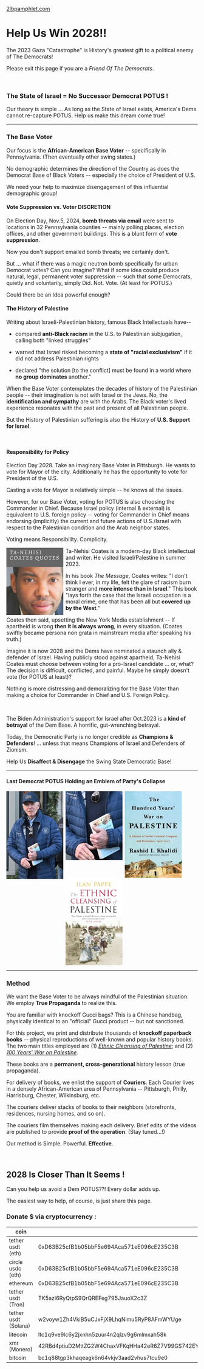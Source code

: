  [2lbpamphlet.com](http://2lbpamphlet.com)
<style> img {
   width:150px; float:left; padding-right: 6px; 
} </style>

# Help Us Win 2028!! 

The 2023 Gaza "Catastrophe" is History's greatest gift to a political enemy of The Democrats!

Please exit this page if you are a *Friend Of The Democrats*. 

<br/>

### The State of Israel = No Successor Democrat POTUS !

Our theory is simple ... As long as the State of Israel exists, America's Dems cannot re-capture POTUS. Help us make this dream come true!

<!-- <table><tr><td>
<img src="./tether-usdt-coin.png" width=85 >
![tether](./tether-usdt-coin.png)
</td>
<td > Donate Now 
<br/><br/> <a href="0xD63B25cfB1b05bbF5e694Aca571eE096cE235C3B">eUSDT Address</a> 

(full list below)
</td></tr></table> -->

__________________

### The Base Voter

Our focus is the **African-American Base Voter** -- specifically in Pennsylvania.  (Then eventually other swing states.) 

No demographic determines the direction of the Country as does the Democrat Base of Black Voters -- especially the choice of President of U.S.

We need your help to maximize disengagement of this influential demographic group! 

#### Vote Suppression vs. Voter DISCRETION

On Election Day, Nov.5, 2024, **bomb threats via email** were sent to locations in 32 Pennsylvania counties -- mainly polling places, election offices, and other government buildings.  This is a blunt form of **vote suppression**. 

Now you don't support emailed bomb threats; we certainly don't. 

But ... what if there was a magic neutron bomb specifically for urban Democrat votes?  Can you imagine?  What if some idea could produce natural, legal, permanent voter suppression -- such that some Democrats, quietly and voluntarily, simply Did. Not. Vote.  (At least for POTUS.)  

Could there be an Idea powerful enough? 

#### The History of Palestine 

Writing about Israeli-Palestinian history, famous Black Intellectuals have--
 
 * compared **anti-Black racism** in the U.S. to Palestinian subjugation, calling both "linked struggles"

 * warned that Israel risked becoming a **state of "racial exclusivism"** if it did not address Palestinian rights

 * declared "the solution [to the conflict] must be found in a world where **no group dominates** another."

When the Base Voter contemplates the decades of history of the Palestinian people -- their imagination is not with Israel or the Jews.  No, the **identification and sympathy** are with the Arabs.  The Black voter's lived experience resonates with the past and present of all Palestinian people.

But the History of Palestinian suffering is also the History of **U.S. Support for Israel**.

<br/>

#### Responsibility for Policy 

Election Day 2028.  Take an imaginary Base Voter in Pittsburgh.  He wants to vote for Mayor of the city.  Additionally he has the opportunity to vote for President of the U.S.  

Casting a vote for Mayor is relatively simple -- he knows all the issues. 

However, for our Base Voter, voting for POTUS is also choosing the Commander in Chief.  Because Israel policy (internal & external) is equivalent to U.S. foreign policy -- voting for Commander in Chief means endorsing (implicitly) the current and future actions of U.S./Israel with respect to the Palestinian condition and the Arab neighbor states. 

Voting means Responsibility. Complicity. 


![tether](./tanehisi01.png)

Ta-Nehisi Coates is a modern-day Black intellectual and writer. 
He visited Israel/Palestine in summer 2023. 

In his book *The Message*, Coates writes: "I don't think I ever, in my life, felt the glare of racism burn stranger and **more intense than in Israel**." This book "lays forth the case that the Israeli occupation is a moral crime, one that has been all but **covered up by the West**." 

Coates then said, upsetting the New York Media establishment -- If apartheid is wrong **then it is always wrong**, in every situation.  (Coates swiftly became persona non grata in mainstream media after speaking his truth.)

Imagine it is now 2028 and the Dems have nominated a staunch ally & defender of Israel.  Having publicly stood against apartheid, Ta-Nehisi Coates must choose between voting for a pro-Israel candidate ... or, what?  The decision is difficult, conflicted, and painful.  Maybe he simply doesn't vote (for POTUS at least)?

Nothing is more distressing and demoralizing for the Base Voter than making a choice for Commander in Chief and U.S. Foreign Policy.  

<br clear="all"/>
<!-- 
--The Future Democratic Party **will not accommodate** both Israelists and African-Americans.
-->

The Biden Administration's support for Israel after Oct.2023 is a **kind of betrayal** of the Dem Base.  A horrific, gut-wrenching betrayal. 

Today, the Democratic Party is no longer credible as **Champions & Defenders**!  ... unless that means Champions of Israel and Defenders of Zionism.

Help Us **Disaffect & Disengage** the Swing State Democratic Base! 

__________________________


#### Last Democrat POTUS Holding an Emblem of Party's Collapse 

![tether](./biden_1.png )
![tether](./biden_2.png)
![tether](./hundred_years.jpg)
![tether](./the-ethnic-cleansing.jpg)
<br clear="all"/>
____________________________________


### Method 

We want the Base Voter to be always mindful of the Palestinian situation.  We employ **True Propaganda** to realize this.
 
You are familiar with knockoff Gucci bags?  This is a Chinese handbag, physically identical to an "official" Gucci product -- but not sanctioned. 

For this project, we print and distribute thousands of **knockoff paperback books** -- physical reproductions of well-known and popular history books.  The two main titles employed are (1) [*Ethnic Cleansing of Palestine*](http://amazon.com/dp/1851685553); and (2) [*100 Years' War on Palestine*](http://amazon.com/dp/1250787653).  

These books are a **permanent, cross-generational** history lesson (true propaganda). 

For delivery of books, we enlist the support of **Couriers**.  Each Courier lives in a densely African-American area of Pennsylvania -- Pittsburgh, Philly, Harrisburg, Chester, Wilkinsburg, etc.  

The couriers deliver stacks of books to their neighbors (storefronts, residences, nursing homes, and so on). 

The couriers film themselves making each delivery.  Brief edits of the videos are published to provide **proof of the operation**.  (Stay tuned...!)

Our method is Simple. Powerful. **Effective**. 

<br>

## 2028 Is Closer Than It Seems ! 

Can you help us avoid a Dem POTUS??!  Every dollar adds up.  

The easiest way to help, of course, is just share this page.

<!-- 
### getsession.org Contact = 
05f773a69fff897b3b1fb69229a3d788822546339320fd1ddbcfb9fdf12efb740b
-->
<!-- 
### 
One Day, Everyone Will Have Always Been Against This (El Akkad), amazon.com/dp/0593804147 -->

### Donate $ via cryptocurrency :

| coin  |  |
|----------|----------|
| tether usdt (eth)     | 0xD63B25cfB1b05bbF5e694Aca571eE096cE235C3B |
| circle usdc (eth)     | 0xD63B25cfB1b05bbF5e694Aca571eE096cE235C3B  |
| ethereum     | 0xD63B25cfB1b05bbF5e694Aca571eE096cE235C3B |
| tether usdt (Tron)     | TK5azi6RyQtpS9QrQREFeg795JauoX2c3Z  |
| tether usdt (Solana)     | w2voyw1Zh4VkiB5uCJxFjX9LhqNimu5RyP8AFmWYUge |
| litecoin     | ltc1q9ve9lc6y2jxnhn5zuur4n2qlzv9g6mlmxah58k |
| xmr (Monero)    | 42RBd4ptiuD2MttZG2W4ChaxVFKqHHa42eR6Z7V99GS742EYmNwYRYkdXamvYguK6P6UbsAvDbk3XJWSzdbgkM2dJDS5A96 |
| bitcoin     | bc1q88tgp3khaqeagk6n64vkjv3aad2vhus7tcu9e0   |

<!--  ![tether](./tether-usdt-coin.png)-->

